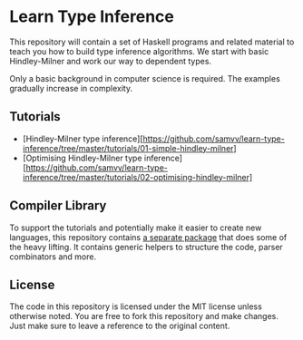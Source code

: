 Learn Type Inference
====================

This repository will contain a set of Haskell programs and related material to
teach you how to build type inference algorithms. We start with basic
Hindley-Milner and work our way to dependent types.

Only a basic background in computer science is required. The examples gradually
increase in complexity.

## Tutorials

 - [Hindley-Milner type inference][https://github.com/samvv/learn-type-inference/tree/master/tutorials/01-simple-hindley-milner]
 - [Optimising Hindley-Milner type inference][https://github.com/samvv/learn-type-inference/tree/master/tutorials/02-optimising-hindley-milner]

## Compiler Library

To support the tutorials and potentially make it easier to create new
languages, this repository contains [a separate package][1] that does some of
the heavy lifting. It contains generic helpers to structure the code, parser
combinators and more.

[1]: https://github.com/samvv/learn-type-inference/tree/master/complib

## License

The code in this repository is licensed under the MIT license unless otherwise
noted. You are free to fork this repository and make changes. Just make sure to
leave a reference to the original content.

